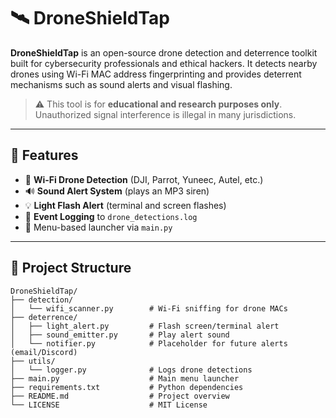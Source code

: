 # 🛰️ DroneShieldTap

**DroneShieldTap** is an open-source drone detection and deterrence toolkit built for cybersecurity professionals and ethical hackers. It detects nearby drones using Wi-Fi MAC address fingerprinting and provides deterrent mechanisms such as sound alerts and visual flashing.

> ⚠️ This tool is for **educational and research purposes only**. Unauthorized signal interference is illegal in many jurisdictions.

---

## 🔧 Features

- 🚁 **Wi-Fi Drone Detection** (DJI, Parrot, Yuneec, Autel, etc.)
- 🔊 **Sound Alert System** (plays an MP3 siren)
- 💡 **Light Flash Alert** (terminal and screen flashes)
- 📝 **Event Logging** to `drone_detections.log`
- 🧪 Menu-based launcher via `main.py`

---

## 📁 Project Structure

```
DroneShieldTap/
├── detection/
│   └── wifi_scanner.py        # Wi-Fi sniffing for drone MACs
├── deterrence/
│   ├── light_alert.py         # Flash screen/terminal alert
│   ├── sound_emitter.py       # Play alert sound
│   └── notifier.py            # Placeholder for future alerts (email/Discord)
├── utils/
│   └── logger.py              # Logs drone detections
├── main.py                    # Main menu launcher
├── requirements.txt           # Python dependencies
├── README.md                  # Project overview
└── LICENSE                    # MIT License
```
